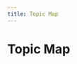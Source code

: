 ```yaml
---
title: Topic Map
---
```

# Topic Map

<div id="svg">
</div>

<div id="graph-dot-text" style="display: none">
digraph
{
  prelim [label="Preliminaries", shape=box]
  compileModel [label="C/C++ Compilation Model"]
  linkage [label="Linkage"]
  headers [label="Headers"]
  buildSystems [label="Build Systems"]
  unitTesting [label="Unit Testing"]
  classes [label="Classes", shape=box]
  methods [label="Methods", shape=box]
  properties [label="Properties", shape=box]
  inheritance [label="Inheritance", shape=box]
  virtualMethods [label="Virtual Methods", shape=box]
  opOverloading [label="Operator Overloading", shape=box]
  interfaces [label="Interfaces", shape=box]
  templates [label="Template Basics", shape=box]
  refCounting [label="Reference Counting", shape=box]
  exceptions [label="Exceptions", shape=box]
  stl [label="Standard Template Library", shape=box]
  designPatterns [label="Design Patterns", shape=box]
  decorator [label="Decorator"]
  factory [label="Factory"]
  adapter [label="Adapter"]
  composite [label="Composite"]
  command [label="Command"]
  oopImpl [label="Implementation of OOP", shape=box]
  langSurvey [label="OOP Language Survey", shape=box]
  c [label="C"]
  java [label="Java"]
  cSharp [label="C#"]
  javascript [label="Javascript"]
  
  prelim -> { compileModel, linkage, headers, buildSystems, unitTesting }
         -> classes 
         -> { methods, inheritance }
  inheritance -> virtualMethods
  methods -> { virtualMethods, properties, opOverloading }
  { properties, virtualMethods } -> interfaces
  interfaces -> { designPatterns, oopImpl, langSurvey }
  classes -> templates 
  templates -> { refCounting, stl }
  refCounting -> exceptions -> designPatterns
  stl -> designPatterns
  opOverloading -> refCounting
  designPatterns -> { decorator, factory, adapter, composite, command }
  langSurvey -> { c, java, cSharp, javascript }
}
</div>

<script src="libs/viz.js">
</script>
<script>
  var graphText = document.getElementById("graph-dot-text").innerText;

  var svg = Viz(graphText, "svg");
  
  var parser = new DOMParser();
  var dom = parser.parseFromString(svg, "text/xml");
  document.getElementById("svg").appendChild(dom.documentElement);
</script>
